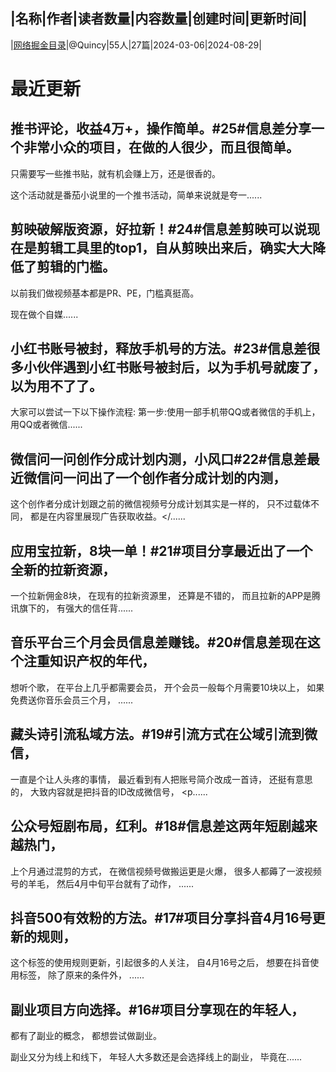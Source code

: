 |名称|作者|读者数量|内容数量|创建时间|更新时间|
---
|[网络掘金目录](https://xiaobot.net/p/yuerwz888?refer=0b133df9-27dc-423b-8101-639049001c13)|@Quincy|55人|27篇|2024-03-06|2024-08-29|

# 最近更新
## 推书评论，收益4万+，操作简单。#25#信息差分享一个非常小众的项目，在做的人很少，而且很简单。
只需要写一些推书贴，就有机会赚上万，还是很香的。

这个活动就是番茄小说里的一个推书活动，简单来说就是夸一......
## 剪映破解版资源，好拉新！#24#信息差剪映可以说现在是剪辑工具里的top1，自从剪映出来后，确实大大降低了剪辑的门槛。

以前我们做视频基本都是PR、PE，门槛真挺高。

现在做个自媒......
## 小红书账号被封，释放手机号的方法。#23#信息差很多小伙伴遇到小红书账号被封后，以为手机号就废了，以为用不了了。

大家可以尝试一下以下操作流程:
第一步:使用一部手机带QQ或者微信的手机上，用QQ或者微信......
## 微信问一问创作分成计划内测，小风口#22#信息差最近微信问一问出了一个创作者分成计划的内测，
这个创作者分成计划跟之前的微信视频号分成计划其实是一样的，
只不过载体不同，
都是在内容里展现广告获取收益。</......
## 应用宝拉新，8块一单！#21#项目分享最近出了一个全新的拉新资源，
一个拉新佣金8块，
在现有的拉新资源里，
还算是不错的，
而且拉新的APP是腾讯旗下的，
有强大的信任背......
## 音乐平台三个月会员信息差赚钱。#20#信息差现在这个注重知识产权的年代，
想听个歌，
在平台上几乎都需要会员，
开个会员一般每个月需要10块以上，
如果免费送你音乐会员三个月，
......
## 藏头诗引流私域方法。#19#引流方式在公域引流到微信，
一直是个让人头疼的事情，
最近看到有人把账号简介改成一首诗，
还挺有意思的，
大致内容就是把抖音的ID改成微信号，
<p......
## 公众号短剧布局，红利。#18#信息差这两年短剧越来越热门，
上个月通过混剪的方式，
在微信视频号做搬运更是火爆，
很多人都薅了一波视频号的羊毛，
然后4月中旬平台就有了动作，
......
## 抖音500有效粉的方法。#17#项目分享抖音4月16号更新的规则，
这个标签的使用规则更新，引起很多的人关注，
自4月16号之后，
想要在抖音使用标签，
除了原来的条件外，
......
## 副业项目方向选择。#16#项目分享现在的年轻人，
都有了副业的概念，
都想尝试做副业。

副业又分为线上和线下，
年轻人大多数还是会选择线上的副业，
毕竟在......

